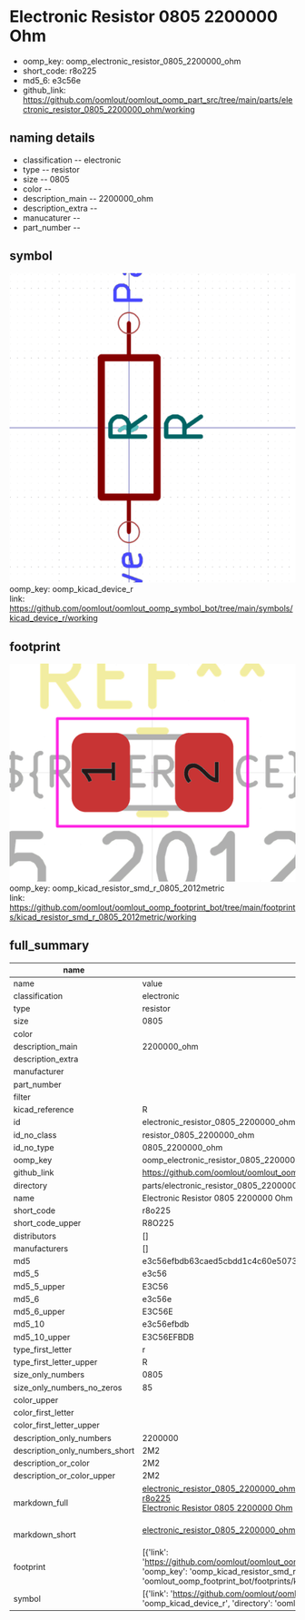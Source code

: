 # Electronic Resistor 0805 2200000 Ohm

  
* oomp_key: oomp_electronic_resistor_0805_2200000_ohm 
* short_code: r8o225
* md5_6: e3c56e  
* github_link: https://github.com/oomlout/oomlout_oomp_part_src/tree/main/parts/electronic_resistor_0805_2200000_ohm/working  
## naming details
* classification -- electronic
* type -- resistor
* size -- 0805
* color -- 
* description_main -- 2200000_ohm
* description_extra -- 
* manucaturer -- 
* part_number -- 



## symbol

![](symbol/0/working/working_600.png)  
oomp_key: oomp_kicad_device_r  
link: https://github.com/oomlout/oomlout_oomp_symbol_bot/tree/main/symbols/kicad_device_r/working  

## footprint

![](footprint/0/working/working_600.png)  
oomp_key: oomp_kicad_resistor_smd_r_0805_2012metric  
link: https://github.com/oomlout/oomlout_oomp_footprint_bot/tree/main/footprints/kicad_resistor_smd_r_0805_2012metric/working  

## full_summary
| name | value | 
| --- | --- | 
| name | value | 
| classification | electronic | 
| type | resistor | 
| size | 0805 | 
| color |  | 
| description_main | 2200000_ohm | 
| description_extra |  | 
| manufacturer |  | 
| part_number |  | 
| filter |  | 
| kicad_reference | R | 
| id | electronic_resistor_0805_2200000_ohm | 
| id_no_class | resistor_0805_2200000_ohm | 
| id_no_type | 0805_2200000_ohm | 
| oomp_key | oomp_electronic_resistor_0805_2200000_ohm | 
| github_link | https://github.com/oomlout/oomlout_oomp_part_src/tree/main/parts/electronic_resistor_0805_2200000_ohm/working | 
| directory | parts/electronic_resistor_0805_2200000_ohm | 
| name | Electronic Resistor 0805 2200000 Ohm | 
| short_code | r8o225 | 
| short_code_upper | R8O225 | 
| distributors | [] | 
| manufacturers | [] | 
| md5 | e3c56efbdb63caed5cbdd1c4c60e5073 | 
| md5_5 | e3c56 | 
| md5_5_upper | E3C56 | 
| md5_6 | e3c56e | 
| md5_6_upper | E3C56E | 
| md5_10 | e3c56efbdb | 
| md5_10_upper | E3C56EFBDB | 
| type_first_letter | r | 
| type_first_letter_upper | R | 
| size_only_numbers | 0805 | 
| size_only_numbers_no_zeros | 85 | 
| color_upper |  | 
| color_first_letter |  | 
| color_first_letter_upper |  | 
| description_only_numbers | 2200000 | 
| description_only_numbers_short | 2M2 | 
| description_or_color | 2M2 | 
| description_or_color_upper | 2M2 | 
| markdown_full | [electronic_resistor_0805_2200000_ohm](https://github.com/oomlout/oomlout_oomp_part_src/tree/main/parts/electronic_resistor_0805_2200000_ohm/working)<br>[r8o225](https://github.com/oomlout/oomlout_oomp_part_src/tree/main/parts/electronic_resistor_0805_2200000_ohm/working)<br>[Electronic Resistor 0805 2200000 Ohm](https://github.com/oomlout/oomlout_oomp_part_src/tree/main/parts/electronic_resistor_0805_2200000_ohm/working)<br><br> | 
| markdown_short | [electronic_resistor_0805_2200000_ohm](https://github.com/oomlout/oomlout_oomp_part_src/tree/main/parts/electronic_resistor_0805_2200000_ohm/working)<br><br> | 
| footprint | [{'link': 'https://github.com/oomlout/oomlout_oomp_footprint_bot/tree/main/foootprntss/kicad_resistor_smd_r_0805_2012metric', 'oomp_key': 'oomp_kicad_resistor_smd_r_0805_2012metric', 'directory': 'oomlout_oomp_footprint_bot/footprints/kicad_resistor_smd_r_0805_2012metric//working/working.kicad_mod'}] | 
| symbol | [{'link': 'https://github.com/oomlout/oomlout_oomp_symbol_bot/tree/main/symbols/kicad_device_r', 'oomp_key': 'oomp_kicad_device_r', 'directory': 'oomlout_oomp_symbol_bot/symbols/kicad_device_r//working/working.kicad_sym'}] | 
